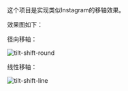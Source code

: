 这个项目是实现类似Instagram的移轴效果。

效果图如下：

径向移轴：

![tilt-shift-round](http://7xjvhq.com1.z0.glb.clouddn.com/tilt-shift-round.gif)

线性移轴：

![tilt-shift-line](http://7xjvhq.com1.z0.glb.clouddn.com/tilt-shift-line.gif)
